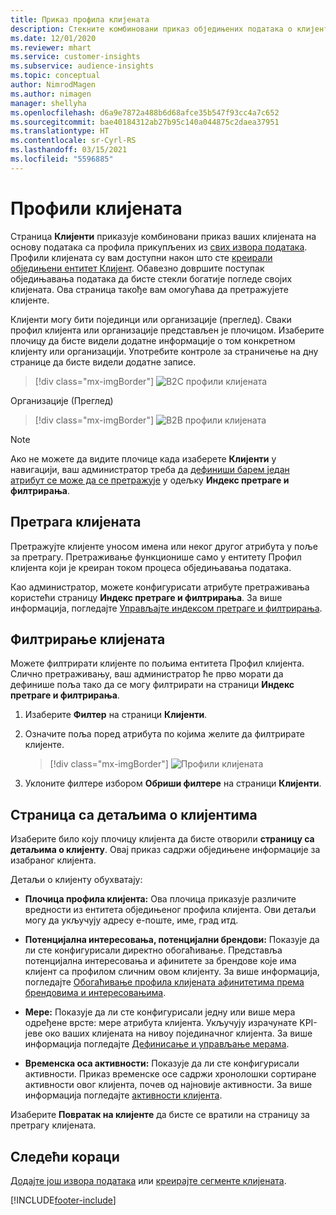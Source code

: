 ```yaml
---
title: Приказ профила клијената
description: Стекните комбиновани приказ обједињених података о клијентима.
ms.date: 12/01/2020
ms.reviewer: mhart
ms.service: customer-insights
ms.subservice: audience-insights
ms.topic: conceptual
author: NimrodMagen
ms.author: nimagen
manager: shellyha
ms.openlocfilehash: d6a9e7872a488b6d68afce35b547f93cc4a7c652
ms.sourcegitcommit: bae40184312ab27b95c140a044875c2daea37951
ms.translationtype: HT
ms.contentlocale: sr-Cyrl-RS
ms.lasthandoff: 03/15/2021
ms.locfileid: "5596885"
---
```

# <a name="customer-profiles"></a>Профили клијената

Страница **Клијенти** приказује комбиновани приказ ваших клијената на основу података са профила прикупљених из [свих извора података](data-sources.md). Профили клијената су вам доступни након што сте [креирали обједињени ентитет Клијент](data-unification.md). Обавезно довршите поступак обједињавања података да бисте стекли богатије погледе својих клијената. Ова страница такође вам омогућава да претражујете клијенте.

Клијенти могу бити појединци или организације (преглед). Сваки профил клијента или организације представљен је плочицом. Изаберите плочицу да бисте видели додатне информације о том конкретном клијенту или организацији. Употребите контроле за страничење на дну странице да бисте видели додатне записе.

> [!div class="mx-imgBorder"] 
> ![B2C профили клијената](media/profiles-customers.png "B2C профили клијената")

Организације (Преглед)
> [!div class="mx-imgBorder"] 
> ![B2B профили клијената](media/profile-customers-b2b.png "B2B профили клијената")

> [!NOTE]
> Ако не можете да видите плочице када изаберете **Клијенти** у навигацији, ваш администратор треба да [дефиниши барем један атрибут се може да се претражује](search-filter-index.md) у одељку **Индекс претраге и филтрирања**.

## <a name="search-for-customers"></a>Претрага клијената

Претражујте клијенте уносом имена или неког другог атрибута у поље за претрагу. Претраживање функционише само у ентитету Профил клијента који је креиран током процеса обједињавања података.

Као администратор, можете конфигурисати атрибуте претраживања користећи страницу **Индекс претраге и филтрирања**. За више информација, погледајте [Управљајте индексом претраге и филтрирања](search-filter-index.md).

## <a name="filter-customers"></a>Филтрирање клијената

Можете филтрирати клијенте по пољима ентитета Профил клијента. Слично претраживању, ваш администратор ће прво морати да дефинише поља тако да се могу филтрирати на страници **Индекс претраге и филтрирања**.

1. Изаберите **Филтер** на страници **Клијенти**.

2. Означите поља поред атрибута по којима желите да филтрирате клијенте.

   > [!div class="mx-imgBorder"] 
   > ![Профили клијената](media/profiles-customers3.png "Профили клијената")

3. Уклоните филтере избором **Обриши филтере** на страници **Клијенти**.

##  <a name="customer-details-page"></a>Страница са детаљима о клијентима

Изаберите било коју плочицу клијента да бисте отворили **страницу са детаљима о клијенту**. Овај приказ садржи обједињене информације за изабраног клијента.

Детаљи о клијенту обухватају:

-   **Плочица профила клијента:** Ова плочица приказује различите вредности из ентитета обједињеног профила клијента. Ови детаљи могу да укључују адресу е-поште, име, град итд. 

-   **Потенцијална интересовања, потенцијални брендови:** Показује да ли сте конфигурисали директно обогаћивање. Представља потенцијална интересовања и афинитете за брендове које има клијент са профилом сличним овом клијенту. За више информација, погледајте [Обогаћивање профила клијената афинитетима према брендовима и интересовањима](enrichment-microsoft-graph.md).

-   **Мере:** Показује да ли сте конфигурисали једну или више мера одређене врсте: мере атрибута клијента. Укључују израчунате KPI-јеве око ваших клијената на нивоу појединачног клијента. За више информација погледајте [Дефинисање и управљање мерама](measures.md).

-   **Временска оса активности:** Показује да ли сте конфигурисали активности. Приказ временске осе садржи хронолошки сортиране активности овог клијента, почев од најновије активности. За више информација погледајте [активности клијента](activities.md).

Изаберите **Повратак на клијенте** да бисте се вратили на страницу за претрагу клијената.

## <a name="next-steps"></a>Следећи кораци

[Додајте још извора података](data-sources.md) или [креирајте сегменте клијената](segments.md).


[!INCLUDE[footer-include](../includes/footer-banner.md)]
